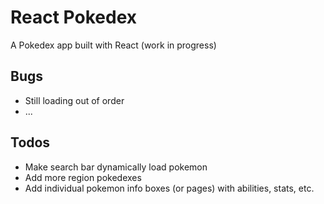 # React Pokedex
A Pokedex app built with React (work in progress)
## Bugs
- Still loading out of order
- ...

## Todos
- Make search bar dynamically load pokemon
- Add more region pokedexes
- Add individual pokemon info boxes (or pages) with abilities, stats, etc.
